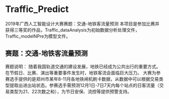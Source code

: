 # Traffic_Predict
2019年广西人工智能设计大赛赛题：交通-地铁客流量预测
本项目是参加比赛并获得三等奖的作品，Traffic_dataAnalysis为初始数据分析处理文件，Traffic_modelNPre为模型文件。
## 赛题：交通-地铁客流量预测
赛题说明：
随着我国轨道交通的建设发展，地铁已经成为公共出行的重要方式。在节假日、比赛、演出等重要事件发生时，地铁客流会面临巨大压力。
大赛为参赛选手提供的是郑州市某年8-11月各地铁闸机刷卡数据，从数据中可以根据交易类型提取出进出站状态。参赛选手需预测12月1日-7日7天内每个站点的日客流量（交易类型为21、22次数之和），为节日安保、流控等提供预警支持。

